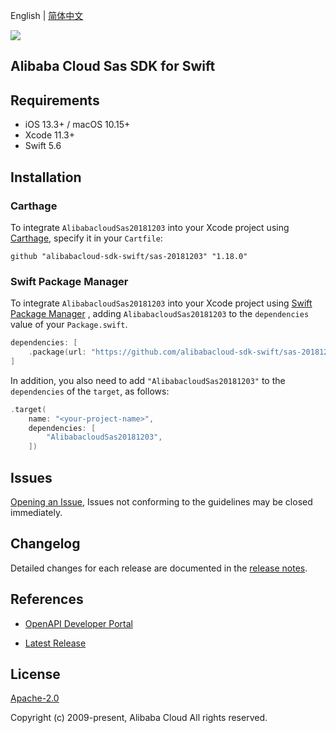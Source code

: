 English | [简体中文](README-CN.md)

![](https://aliyunsdk-pages.alicdn.com/icons/AlibabaCloud.svg)

## Alibaba Cloud Sas SDK for Swift

## Requirements

- iOS 13.3+ / macOS 10.15+
- Xcode 11.3+
- Swift 5.6

## Installation

### Carthage

To integrate `AlibabacloudSas20181203` into your Xcode project using [Carthage](https://github.com/Carthage/Carthage), specify it in your `Cartfile`:

```ogdl
github "alibabacloud-sdk-swift/sas-20181203" "1.18.0"
```

### Swift Package Manager

To integrate `AlibabacloudSas20181203` into your Xcode project using [Swift Package Manager](https://swift.org/package-manager/) , adding `AlibabacloudSas20181203` to the `dependencies` value of your `Package.swift`.

```swift
dependencies: [
    .package(url: "https://github.com/alibabacloud-sdk-swift/sas-20181203.git", from: "1.18.0")
]
```

In addition, you also need to add `"AlibabacloudSas20181203"` to the `dependencies` of the `target`, as follows:

```swift
.target(
    name: "<your-project-name>",
    dependencies: [
        "AlibabacloudSas20181203",
    ])
```

## Issues

[Opening an Issue](https://github.com/alibabacloud-sdk-swift/sas-20181203/issues/new), Issues not conforming to the guidelines may be closed immediately.

## Changelog

Detailed changes for each release are documented in the [release notes](./ChangeLog.txt).

## References

* [OpenAPI Developer Portal](https://next.api.alibabacloud.com/home)
- [Latest Release](https://github.com/alibabacloud-sdk-swift/sas-20181203)

## License

[Apache-2.0](http://www.apache.org/licenses/LICENSE-2.0)

Copyright (c) 2009-present, Alibaba Cloud All rights reserved.
